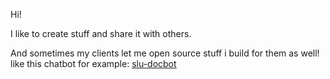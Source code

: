 Hi!

I like to create stuff and share it with others.

And sometimes my clients let me open source stuff i build for them as well!     
like this chatbot for example:
[slu-docbot](https://github.com/SLU-IT-arkitektur/slu-docbot) 

